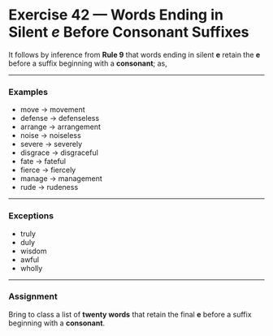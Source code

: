 # Exercise 42 — Words Ending in Silent *e* Before Consonant Suffixes

It follows by inference from **Rule 9** that words ending in silent **e** retain the **e** before a suffix beginning with a **consonant**; as,

---

### Examples

- move → movement  
- defense → defenseless  
- arrange → arrangement  
- noise → noiseless  
- severe → severely  
- disgrace → disgraceful  
- fate → fateful  
- fierce → fiercely  
- manage → management  
- rude → rudeness  

---

### Exceptions

- truly  
- duly  
- wisdom  
- awful  
- wholly  

---

### Assignment

Bring to class a list of **twenty words** that retain the final **e** before a suffix beginning with a **consonant**.
